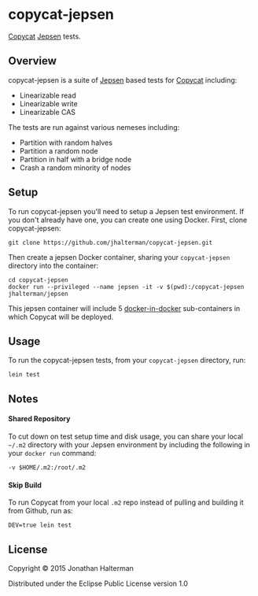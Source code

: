 # copycat-jepsen

[Copycat][copycat] [Jepsen][jepsen] tests.

## Overview

copycat-jepsen is a suite of [Jepsen][jepsen] based tests for [Copycat][copycat] including:

* Linearizable read
* Linearizable write
* Linearizable CAS

The tests are run against various nemeses including:

* Partition with random halves
* Partition a random node
* Partition in half with a bridge node
* Crash a random minority of nodes

## Setup

To run copycat-jepsen you'll need to setup a Jepsen test environment. If you don't already have one, you can create one using Docker. First, clone copycat-jepsen:

```
git clone https://github.com/jhalterman/copycat-jepsen.git
```

Then create a jepsen Docker container, sharing your `copycat-jepsen` directory into the container:

```
cd copycat-jepsen
docker run --privileged --name jepsen -it -v $(pwd):/copycat-jepsen jhalterman/jepsen
```
This jepsen container will include 5 [docker-in-docker](https://github.com/jpetazzo/dind) sub-containers in which Copycat will be deployed.

## Usage

To run the copycat-jepsen tests, from your `copycat-jepsen` directory, run:

```
lein test
```

## Notes

#### Shared Repository

To cut down on test setup time and disk usage, you can share your local `~/.m2` directory with your Jepsen environment by including the following in your `docker run` command:

```
-v $HOME/.m2:/root/.m2
```

#### Skip Build

To run Copycat from your local `.m2` repo instead of pulling and building it from Github, run as:

```
DEV=true lein test
```

## License

Copyright © 2015 Jonathan Halterman

Distributed under the Eclipse Public License version 1.0

[copycat]: https://github.com/kuujo/copycat
[jepsen]: https://github.com/aphyr/jepsen